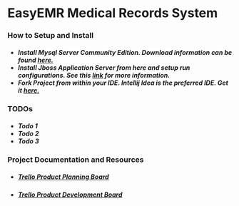 EasyEMR Medical Records System
===============================


<h3> How to Setup and Install </h3>

<h5><ul>
        <li>Install Mysql Server Community Edition.  Download information can be found <a href="http://www.mysql.com/products/community/" >here.</a></li>
        <li>Install Jboss Application Server from here and setup run configurations.  See this <a href="http://www.jetbrains.com/idea/training/demos/JBoss_server.html">link</a> for more information.</li> 
        <li> Fork Project from within your IDE.  Intellij Idea is the preferred IDE.  Get it <a href="http://www.jetbrains.com/idea/download/index.html">here.</a></li>
</ul></h5>

<h3> TODOs </h3>
<h5><ul> <li>Todo 1</li> <li>Todo 2</li> <li>Todo 3</li> </ul></h5>

<h3> Project Documentation and Resources </h3>

<ul>
<li><h5><a href="https://trello.com/b/8kKSM4bP/product-planning-haiti-emr">Trello Product Planning Board</a></h5></li>
<li><h5> <a href="https://trello.com/b/WiaFlzd5/development-haiti-emr">Trello Product Development Board</a> </h5></li>
</ul>
